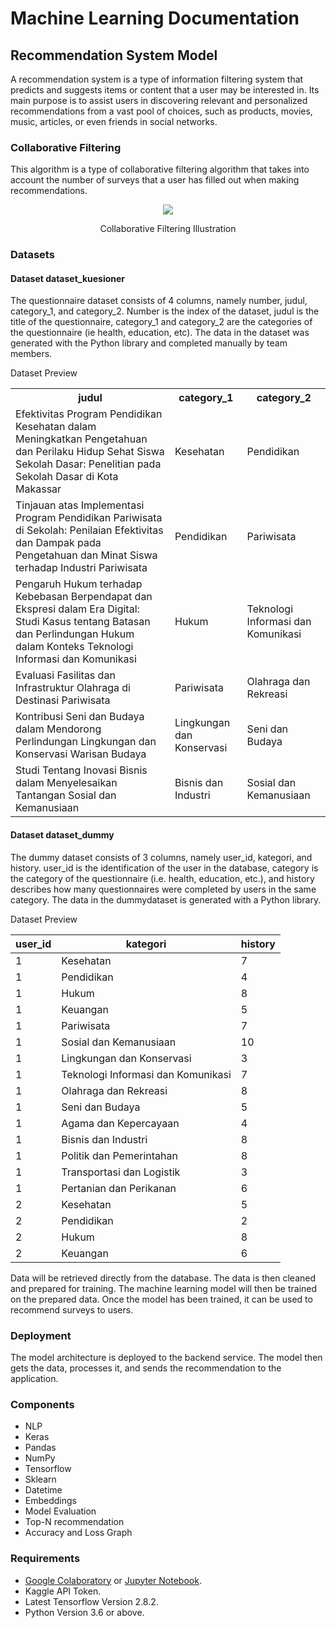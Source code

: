 # Machine Learning Documentation

## Recommendation System Model
A recommendation system is a type of information filtering system that predicts and suggests items or content that a user may be interested in. Its main purpose is to assist users in discovering relevant and personalized recommendations from a vast pool of choices, such as products, movies, music, articles, or even friends in social networks.

### Collaborative Filtering
This algorithm is a type of collaborative filtering algorithm that takes into account the number of surveys that a user has filled out when making recommendations.

<p align="center"> <img src="https://github.com/zenrif/Cendakala/assets/101646114/9c9187f3-a89a-4473-895f-dd40e94a9d86"></p>
<p align="center">Collaborative Filtering Illustration</p>

### Datasets
#### Dataset dataset_kuesioner
The questionnaire dataset consists of 4 columns, namely number, judul, category_1, and category_2. Number is the index of the dataset, judul is the title of the questionnaire, category_1 and category_2 are the categories of the questionnaire (ie health, education, etc). The data in the dataset was generated with the Python library and completed manually by team members.

Dataset Preview<br>

<table>
        <tr>
            <th>judul</th>
            <th>category_1</th>
            <th>category_2</th>
        </tr>
        <tr>
            <td>Efektivitas Program Pendidikan Kesehatan dalam Meningkatkan Pengetahuan dan Perilaku Hidup Sehat Siswa Sekolah Dasar: Penelitian pada Sekolah Dasar di Kota Makassar</td>
            <td>Kesehatan</td>
            <td>Pendidikan</td>
        </tr>
        <tr>
            <td>Tinjauan atas Implementasi Program Pendidikan Pariwisata di Sekolah: Penilaian Efektivitas dan Dampak pada Pengetahuan dan Minat Siswa terhadap Industri Pariwisata</td>
            <td>Pendidikan</td>
            <td>Pariwisata</td>
        </tr>
        <tr>
            <td>Pengaruh Hukum terhadap Kebebasan Berpendapat dan Ekspresi dalam Era Digital: Studi Kasus tentang Batasan dan Perlindungan Hukum dalam Konteks Teknologi Informasi dan Komunikasi</td>
            <td>Hukum</td>
            <td>Teknologi Informasi dan Komunikasi</td>
        </tr>
        <tr>
            <td>Evaluasi Fasilitas dan Infrastruktur Olahraga di Destinasi Pariwisata</td>
            <td>Pariwisata</td>
            <td>Olahraga dan Rekreasi</td>
        </tr>
        <tr>
            <td>Kontribusi Seni dan Budaya dalam Mendorong Perlindungan Lingkungan dan Konservasi Warisan Budaya</td>
            <td>Lingkungan dan Konservasi</td>
            <td>Seni dan Budaya</td>
        </tr>
        <tr>
            <td>Studi Tentang Inovasi Bisnis dalam Menyelesaikan Tantangan Sosial dan Kemanusiaan</td>
            <td>Bisnis dan Industri</td>
            <td>Sosial dan Kemanusiaan</td>
        </tr>
    </table>

#### Dataset dataset_dummy
The dummy dataset consists of 3 columns, namely user_id, kategori, and history. user_id is the identification of the user in the database, category is the category of the questionnaire (i.e. health, education, etc.), and history describes how many questionnaires were completed by users in the same category. The data in the dummydataset is generated with a Python library.

Dataset Preview<br>

| user_id   | kategori                           | history  |
| --------- | ---------------------------------- | -------- |
| 1         | Kesehatan                          | 7        |
| 1         | Pendidikan                         | 4        |
| 1         | Hukum                              | 8        |
| 1         | Keuangan                           | 5        |
| 1         | Pariwisata                         | 7        |
| 1         | Sosial dan Kemanusiaan             | 10       |
| 1         | Lingkungan dan Konservasi          | 3        |
| 1         | Teknologi Informasi dan Komunikasi | 7        |
| 1         | Olahraga dan Rekreasi              | 8        |
| 1         | Seni dan Budaya                    | 5        |
| 1         | Agama dan Kepercayaan              | 4        |
| 1         | Bisnis dan Industri                | 8        |
| 1         | Politik dan Pemerintahan           | 8        |
| 1         | Transportasi dan Logistik          | 3        |
| 1         | Pertanian dan Perikanan            | 6        |
| 2         | Kesehatan                          | 5        |
| 2         | Pendidikan                         | 2        |
| 2         | Hukum                              | 8        |
| 2         | Keuangan                           | 6        |


Data will be retrieved directly from the database. The data is then cleaned and prepared for training. The machine learning model will then be trained on the prepared data. Once the model has been trained, it can be used to recommend surveys to users.

### Deployment
The model architecture is deployed to the backend service. The model then gets the data, processes it, and sends the recommendation to the application.

### Components
* NLP
* Keras
* Pandas
* NumPy
* Tensorflow
* Sklearn
* Datetime
* Embeddings
* Model Evaluation
* Top-N recommendation
* Accuracy and Loss Graph

### Requirements
* [Google Colaboratory](https://colab.research.google.com/) or [Jupyter Notebook](https://jupyter.org/install).
* Kaggle API Token.
* Latest Tensorflow Version 2.8.2.
* Python Version 3.6 or above.

